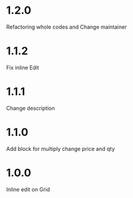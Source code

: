1.2.0
=============
Refactoring whole codes and Change maintainer

1.1.2
=============
Fix inline Edit

1.1.1
=============
Change description

1.1.0
=============
Add block for multiply change price and qty

1.0.0
=============
Inline edit on Grid